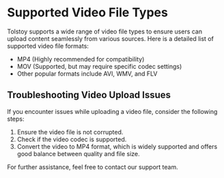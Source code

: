 # Supported Video File Types

Tolstoy supports a wide range of video file types to ensure users can upload content seamlessly from various sources. Here is a detailed list of supported video file formats:

- MP4 (Highly recommended for compatibility)
- MOV (Supported, but may require specific codec settings)
- Other popular formats include AVI, WMV, and FLV

## Troubleshooting Video Upload Issues
If you encounter issues while uploading a video file, consider the following steps:
1. Ensure the video file is not corrupted.
2. Check if the video codec is supported.
3. Convert the video to MP4 format, which is widely supported and offers good balance between quality and file size.

For further assistance, feel free to contact our support team.